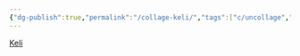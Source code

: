 ```yaml
---
{"dg-publish":true,"permalink":"/collage-keli/","tags":["c/uncollage","c/portrait","c/bw","c/face","c/KG"],"created":"2024-01-01T15:35:09.246-05:00","updated":"2024-01-04T18:29:25.219-05:00"}
---
```



[Keli](https://www.instagram.com/p/BwGWUb9DioU/)
